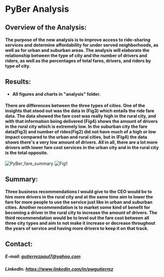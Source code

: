 # PyBer Analysis
## Overview of the Analysis: 
#### The purpose of the new analysis is to improve access to ride-sharing services and determine affordability for under served neighborhoods, as well as for urban and suburban areas. The analysis will elaborate the relationship between the type of city and the number of drivers and riders, as well as the percentages of total fares, drivers, and riders by type of city. 

## Results: 
- #### All figures and charts in "analysis" folder.
#### There are differences between the three types of cities. One of the insights that stood out was the data in (Fig3) which entails the ride fare data. The data showed the fare cost was really high in the rural city, and with that information being delivered (Fig4) shows the amount of drivers in the rural city which is extremely low. In the suburban city the fare data(Fig3) and number of rides(Fig2) did not have much of a high or low impact compared to the urban and rural cities, but in (Fig4) the data shows there's a very low amount of drivers. All in all, there are a lot more drivers with lower fare cost services in the urban city and in the rural city is the total opposite.
![PyBer_fare_summary](https://user-images.githubusercontent.com/86431959/127791678-1f0cea3d-29ad-4ec0-93db-8c58f5926035.png)
![Fig1](https://user-images.githubusercontent.com/86431959/127791684-97a61f33-10d3-4f79-a7ff-5ca283d573db.png)

## Summary: 
#### Three business recommendations I would give to the CEO would be to hire more drivers in the rural city and at the same time aim to lower the fare for more people to use the service just like in urban and suburban cities. Another recommendation is to market some kind of benefit for becoming a driver in the rural city to increase the amount of drivers. The third recommendation would be to level out the fare cost between all three city types and aim to not make it increase or decrease throughout the years of service and having more drivers to keep it on that track.

## Contact:
##### E-mail: gutierrezpaul7@yahoo.com
##### LinkedIn: https://www.linkedin.com/in/pwgutierrez
